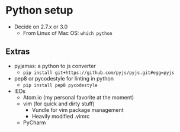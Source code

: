 # Python setup

- Decide on 2.7.x or 3.0
  - From Linux of Mac OS: `which python`

## Extras

- pyjamas: a python to js converter
  - `pip install git+https://github.com/pyjs/pyjs.git#egg=pyjs`
- pep8 or pycodestyle for linting in python
  - `pip install pep8 pycodestyle`
- IEDs
  - Atom.io (my personal favorite at the moment)
  - vim (for quick and dirty stuff)
    - Vundle for vim package management
    - Heavily modified .vimrc
  - PyCharm

